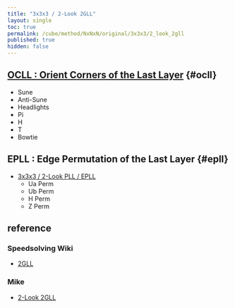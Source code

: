 ```yaml
---
title: "3x3x3 / 2-Look 2GLL"
layout: single
toc: true
permalink: /cube/method/NxNxN/original/3x3x3/2_look_2gll
published: true
hidden: false
---
```


<head>
  <base target="_blank">
</head>



## [OCLL : Orient Corners of the Last Layer](/cube/method/NxNxN/original/3x3x3/2_look_2gll/ocll) {#ocll}

- Sune
- Anti-Sune
- Headlights
- Pi
- H
- T
- Bowtie



## EPLL : Edge Permutation of the Last Layer {#epll}

- [3x3x3 / 2-Look PLL / EPLL](/cube/method/NxNxN/original/3x3x3/2_look_pll/epll)
  - Ua Perm
  - Ub Perm
  - H Perm
  - Z Perm



## reference

### Speedsolving Wiki

- [2GLL](https://www.speedsolving.com/wiki/index.php/2GLL)

### Mike

- [2-Look 2GLL](https://logiqx.github.io/cubing-algs/html/2l2gll.html)
